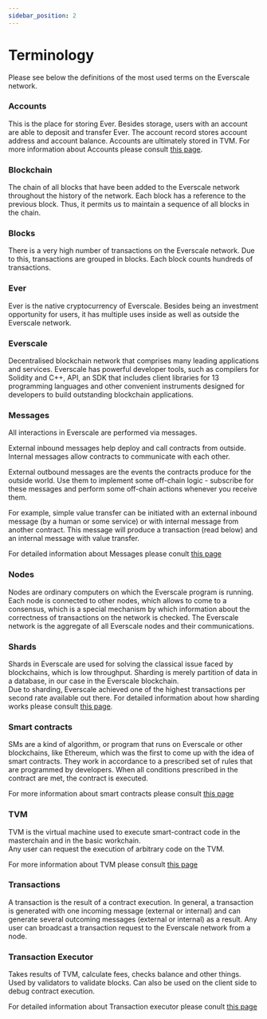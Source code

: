 ```yaml
---
sidebar_position: 2
---
```


# Terminology

Please see below the definitions of the most used terms on the Everscale network. 

### Accounts

This is the place for storing Ever. Besides storage, users with an account are able to deposit and transfer Ever. The account record stores account address and account balance. Accounts are ultimately stored in TVM. For more information about Accounts please consult [this page](../arch/40-accounts.md).

### Blockchain 

The chain of all blocks that have been added to the Everscale network throughout the history of the network. Each block has a reference to the previous block. Thus, it permits us to maintain a sequence of all blocks in the chain. 

### Blocks

There is a very high number of transactions on the Everscale network. Due to this, transactions are grouped in blocks. Each block counts hundreds of transactions. 

### Ever

Ever is the native cryptocurrency of Everscale. Besides being an investment opportunity for users, it has multiple uses inside as well as outside the Everscale network.

### Everscale

Decentralised blockchain network that comprises many leading applications and services. Everscale has powerful developer tools, such as compilers for Solidity and C++, API, an SDK that includes client libraries for 13 programming languages and other convenient instruments designed for developers to build outstanding blockchain applications. 

### Messages

All interactions in Everscale are performed via messages.

External inbound messages help deploy and call contracts from outside.
Internal messages allow contracts to communicate with each other.

External outbound messages are the events the contracts produce for the outside world. Use them to implement some off-chain logic - subscribe for these messages and perform some off-chain actions whenever you receive them.

For example, simple value transfer can be initiated with an external inbound message (by a human or some service) or with internal message from another contract. This message will produce a transaction (read below) and an internal message with value transfer.

For detailed information about Messages please conult [this page](../arch/45-message.md) 

### Nodes

Nodes are ordinary computers on which the Everscale program is running. Each node is connected to other nodes, which allows to come to a consensus, which is a special mechanism by which information about the correctness of transactions on the network is checked. The Everscale network is the aggregate of all Everscale nodes and their communications.

### Shards

Shards in Everscale are used for solving the classical issue faced by blockchains, which is low throughput. Sharding is merely partition of data in a database, in our case in the Everscale blockchain.  
Due to sharding, Everscale achieved one of the highest transactions per second rate available out there. For detailed information about how sharding works please consult [this page](../develop/from-another-platform/comparison-with-ethereum.md).

### Smart contracts

SMs are a kind of algorithm, or program that runs on Everscale or other blockchains, like Ethereum, which was the first to come up with the idea of smart contracts. They work in accordance to a prescribed set of rules that are programmed by developers. When all conditions prescribed in the contract are met, the contract is executed.

For more information about smart contracts please consult [this page](../develop/tutorial/getting-started.md)

### TVM

TVM is the virtual machine used to execute smart-contract code in the masterchain and in the basic workchain.  
Any user can request the execution of arbitrary code on the TVM. 

For more information about TVM please consult [this page](../arch/10-tvm.md)

### Transactions

A transaction is the result of a contract execution. In general, a transaction is generated with one incoming message (external or internal) and can generate several outcoming messages (external or internal) as a result. Any user can broadcast a transaction request to the Everscale network from a node. 

### Transaction Executor

Takes results of TVM, calculate fees, checks balance and other things. Used by validators to validate blocks. Can also be used on the client side to debug contract execution.

For detailed information about Transaction executor please conult [this page](../arch/35-executor.md)